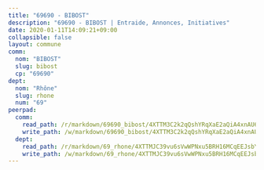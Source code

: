 ```yaml
---
title: "69690 - BIBOST"
description: "69690 - BIBOST | Entraide, Annonces, Initiatives"
date: 2020-01-11T14:09:21+09:00
collapsible: false
layout: commune
comm:
  nom: "BIBOST"
  slug: bibost
  cp: "69690"
dept:
  nom: "Rhône"
  slug: rhone
  num: "69"
peerpad:
  comm:
    read_path: /r/markdown/69690_bibost/4XTTM3C2k2qQshYRqXaE2aQiA4xnAU68ZTjz3mTK9Y7itDija
    write_path: /w/markdown/69690_bibost/4XTTM3C2k2qQshYRqXaE2aQiA4xnAU68ZTjz3mTK9Y7itDija-K3TgV89FuiNs9aJwWG83s9vyxcbiTmkAkyCu4QEr3QuRoDjTwDjHUhVWCnc4MNwHwuHJLP9pGPuJ5jF7YgqQXiDeBXcp6G8RVfEP9F2cEpFmZfVA6sVL1s4kHv1DJe8hKUe3RV2p
  dept:
    read_path: /r/markdown/69_rhone/4XTTMJC39vu6sVwWPNxu5BRH16MCqEEJsbYu4RNyAxnNmNtVW
    write_path: /w/markdown/69_rhone/4XTTMJC39vu6sVwWPNxu5BRH16MCqEEJsbYu4RNyAxnNmNtVW-K3TgUzVUEXrXvc8NoaD9JfiBpc5MBFP7KZFqLEsm11xqJDEwSVMy7UACp2eYMzek3K6y2WLoyzq5xdKMZeizKNpfHbUBgJcoYSqfidBaPx8RcTCPmdCXhdgeLZLEYHVco5fHD6Pz
---
```


